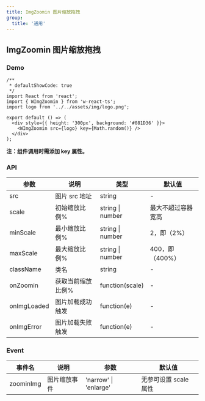 ```yaml
---
title: ImgZoomin 图片缩放拖拽
group:
  title: '通用'
---
```


## ImgZoomin 图片缩放拖拽

### Demo

```tsx
/**
 * defaultShowCode: true
 */
import React from 'react';
import { WImgZoomin } from 'w-react-ts';
import logo from '../../assets/img/logo.png';

export default () => (
  <div style={{ height: '300px', background: '#081D36' }}>
    <WImgZoomin src={logo} key={Math.random()} />
  </div>
);
```

**注：组件调用时需添加 key 属性。**

### API

| 参数        | 说明              | 类型             | 默认值             |
| ----------- | ----------------- | ---------------- | ------------------ |
| src         | 图片 src 地址     | string           | -                  |
| scale       | 初始缩放比例%     | string \| number | 最大不超过容器宽高 |
| minScale    | 最小缩放比例%     | string \| number | 2，即（2%）        |
| maxScale    | 最大缩放比例%     | string \| number | 400，即（400%）    |
| className   | 类名              | string           | -                  |
| onZoomin    | 获取当前缩放比例% | function(scale)  | -                  |
| onImgLoaded | 图片加载成功触发  | function(e)      | -                  |
| onImgError  | 图片加载失败触发  | function(e)      | -                  |

### Event

| 事件名    | 说明         | 参数                  | 默认值                |
| --------- | ------------ | --------------------- | --------------------- |
| zoominImg | 图片缩放事件 | 'narrow' \| 'enlarge' | 无参可设置 scale 属性 |
